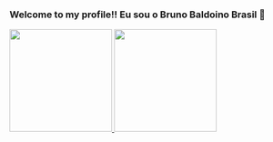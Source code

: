 ### Welcome to my profile!! Eu sou o Bruno Baldoino Brasil 👋
<div>
  <a href="https://github.com/brunobrsl">
  <img height="180em" src="https://github-readme-stats.vercel.app/api?username=brunobrsl&show_icons=true&theme=radical&include_all_commits=true&count_private=true"/>
  <img height="180em" src="https://github-readme-stats.vercel.app/api/top-langs/?username=brunobrsl&layout=compact&langs_count=7&theme=radical"/>
</div>
<!--
**brunobrsl/brunobrsl** is a ✨ _special_ ✨ repository because its `README.md` (this file) appears on your GitHub profile.

Here are some ideas to get you started:

- 🔭 I’m currently working on ...
- 🌱 I’m currently learning ...
- 👯 I’m looking to collaborate on ...
- 🤔 I’m looking for help with ...
- 💬 Ask me about ...
- 📫 How to reach me: ...
- 😄 Pronouns: ...
- ⚡ Fun fact: ...
-->
